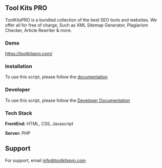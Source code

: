 
## Tool Kits PRO

ToolKitsPRO is a bundled collection of the best SEO tools and websites. We offer all for free of charge, Such as XML Sitemap Generator, Plagiarism Checker, Article Rewriter & more.


### Demo

https://toolkitspro.com/


### Installation

To use this script, please follow the [documentation](https://toolkitspro.com/documentation/installation/)


### Developer

To use this script, please follow the [Developer Documentation](https://toolkitspro.com/documentation/developer/)

### Tech Stack

**FrontEnd:** HTML, CSS, Javascript

**Server:** PHP

## Support

For support, email info@toolkitspro.com
